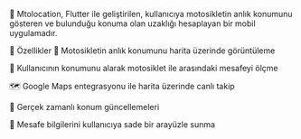 🛵 Mtolocation, Flutter ile geliştirilen, kullanıcıya motosikletin anlık konumunu gösteren ve bulunduğu konuma olan uzaklığı hesaplayan bir mobil uygulamadır.

📱 Özellikler
📍 Motosikletin anlık konumunu harita üzerinde görüntüleme

📡 Kullanıcının konumunu alarak motosiklet ile arasındaki mesafeyi ölçme

🗺️ Google Maps entegrasyonu ile harita üzerinde canlı takip

🔄 Gerçek zamanlı konum güncellemeleri

📌 Mesafe bilgilerini kullanıcıya sade bir arayüzle sunma
